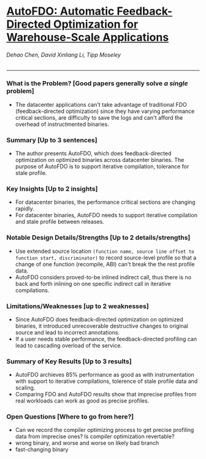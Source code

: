 # [AutoFDO: Automatic Feedback-Directed Optimization for Warehouse-Scale Applications](https://storage.googleapis.com/pub-tools-public-publication-data/pdf/45290.pdf)

###### Dehao Chen, David Xinliang Li, Tipp Moseley

---

### What is the Problem? [Good papers generally solve *a single* problem]

* The datacenter applications can't take advantage of traditional FDO (feedback-directed optimization) since they have varying performance critical sections, are difficulty to save the logs and can't afford the overhead of instructmented binaries.

### Summary [Up to 3 sentences]

* The author presents AutoFDO, which does feedback-directed optimization on optimized binaries across datacenter binaries. The purpose of AutoFDO is to support iterative compilation, tolerance for stale profile.

### Key Insights [Up to 2 insights]

* For datacenter binaries, the performance critical sections are changing rapidly.
* For datacenter binaries, AutoFDO needs to support iterative compilation and stale profile between releases.

### Notable Design Details/Strengths [Up to 2 details/strengths]

* Use extended source location `(function name, source line offset to function start, discriminator)` to record source-level profile so that a change of one function (recompile, ABI) can't break the the rest profile data.
* AutoFDO considers proved-to-be inlined indirect call, thus there is no back and forth inlining on one specific indirect call in iterative compilations.

### Limitations/Weaknesses [up to 2 weaknesses]

* Since AutoFDO does feedback-directed optimization on optimized binaries, it introduced unrecoverable destructive changes to original source and lead to incorrect annotations.
* If a user needs stable performance, the feedback-directed profiling can lead to cascading overload of the service.

### Summary of Key Results [Up to 3 results]

* AutoFDO archieves 85% performance as good as with instrumentation with support to iterative compilations, tolerence of stale profile data and scaling.
* Comparing FDO and AutoFDO results show that imprecise profiles from real workloads can work as good as precise profiles.

### Open Questions [Where to go from here?]

* Can we record the compiler optimizing process to get precise profiling data from imprecise ones? Is compiler optimization revertable?
* wrong binary, and worse and worse on likely bad branch
* fast-changing binary
